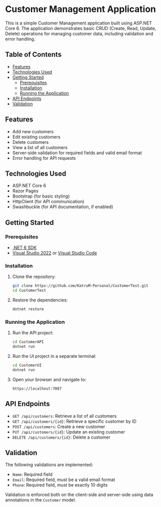 # Customer Management Application

This is a simple Customer Management application built using ASP.NET Core 6. The application demonstrates basic CRUD (Create, Read, Update, Delete) operations for managing customer data, including validation and error handling.

## Table of Contents

- [Features](#features)
- [Technologies Used](#technologies-used)
- [Getting Started](#getting-started)
  - [Prerequisites](#prerequisites)
  - [Installation](#installation)
  - [Running the Application](#running-the-application)
- [API Endpoints](#api-endpoints)
- [Validation](#validation)

## Features

- Add new customers
- Edit existing customers
- Delete customers
- View a list of all customers
- Server-side validation for required fields and valid email format
- Error handling for API requests

## Technologies Used

- ASP.NET Core 6
- Razor Pages
- Bootstrap (for basic styling)
- HttpClient (for API communication)
- Swashbuckle (for API documentation, if enabled)

## Getting Started

### Prerequisites

- [.NET 6 SDK](https://dotnet.microsoft.com/download/dotnet/6.0)
- [Visual Studio 2022](https://visualstudio.microsoft.com/vs/) or [Visual Studio Code](https://code.visualstudio.com/)

### Installation

1. Clone the repository:

    ```sh
    git clone https://github.com/KatruM-Personal/CustomerTest.git
    cd CustomerTest
    ```

2. Restore the dependencies:

    ```sh
    dotnet restore
    ```

### Running the Application

1. Run the API project:

    ```sh
    cd CustomerAPI
    dotnet run
    ```

2. Run the UI project in a separate terminal:

    ```sh
    cd CustomerUI
    dotnet run
    ```

3. Open your browser and navigate to:

    ```
    https://localhost:7087
    ```

## API Endpoints

- `GET /api/customers`: Retrieve a list of all customers
- `GET /api/customers/{id}`: Retrieve a specific customer by ID
- `POST /api/customers`: Create a new customer
- `PUT /api/customers/{id}`: Update an existing customer
- `DELETE /api/customers/{id}`: Delete a customer

## Validation

The following validations are implemented:

- `Name`: Required field
- `Email`: Required field, must be a valid email format
- `Phone`: Required field, must be exactly 10 digits

Validation is enforced both on the client-side and server-side using data annotations in the `Customer` model.
